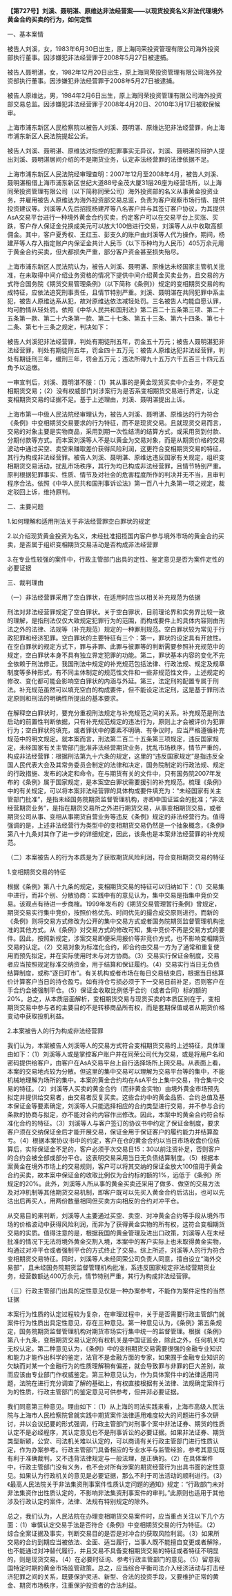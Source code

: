 **【第727号】刘溪、聂明湛、原维达非法经营案——以现货投资名义非法代理境外黄金合约买卖的行为，如何定性**

一、基本案情

被告人刘溪，女，1983年6月30日出生，原上海同荣投资管理有限公司海外投资部执行董事。因涉嫌犯非法经营罪于2008年5月27日被逮捕。

被告人聂明湛，女，1982年12月20日出生，原上海同荣投资管理有限公司海外投资部执行董事。因涉嫌犯非法经营罪于2008年5月27日被逮捕。

被告人原维达，男，1984年2月6日出生，原上海同荣投资管理有限公司海外投资部交易总监。因涉嫌犯非法经营罪于2008年4月20日、2010年3月17日被取保候审。

上海市浦东新区人民检察院以被告人刘溪、聂明湛、原维达犯非法经营罪，向上海市浦东新区人民法院提起公诉。

被告人刘溪、聂明湛、原维达对指控的犯罪事实无异议，刘溪、聂明湛的辩护人提出刘溪、聂明湛居间介绍的不是期货业务，认定非法经营罪的法律依据不足。

上海市浦东新区人民法院经审理查明：2007年12月至2008年4月，被告人刘溪、聂明湛租借上海市浦东新区世纪大道88号金茂大厦31层26座为经营场所，以上海同荣投资管理有限公司（以下简称同荣公司）海外投资部的名义从事黄金投资业务，并雇用被告人原维达为海外投资部交易总监，负责为客户观察市场行情、提供投资建议等。刘溪等人先后招揽杨建芹等八名客户并与其签订客户协议，为其提供AsA交易平台进行一种境外黄金合约买卖，约定客户可以在交易平台上买涨、买跌，客户存人保证金兑换成美元可以放大100倍进行交易，刘溪等人从中收取高额佣金。其中，客户夏秀权、王红玉、彭支久的账户由刘溪等人代为操作。期间，杨建芹等人存入指定账户内保证金共计人民币（以下币种均为人民币）405万余元用于黄金合约买卖，但大都损失严重，部分客户资金甚至损失殆尽。

上海市浦东新区人民法院认为，被告人刘溪、聂明湛、原维达未经国家主管机关批准，在未取得中间介绍业务资格的情况下提供中间介绍黄金买卖业务，且交易的方式符合国务院《期货交易管理条例》（以下简称《条例》）规定的变相期货交易的构成特征，应依法追究刑事责任，且情节特别严重。刘溪、聂明湛在共同犯罪中系主犯，被告人原维达系从犯，故对原维达依法减轻处罚。三名被告人均能自愿认罪，均可酌情从轻处罚。依照《中华人民共和国刑法》第二百二十五条第三项、第二十五条第一款、第二十六条第一款、第二十七条、第五十三条、第六十四条、第七十二条、第七十三条之规定，判决如下：

被告人刘溪犯非法经营罪，判处有期徒刑五年，罚金五十万元；被告人聂明湛犯非法经营罪，判处有期徒刑五年，罚金四十五万元：被告人原维达犯非法经营罪，判处有期徒刑三年，缓刑三年，罚金五万元；违法所得九十五万六千五百三十四元五角予以追缴。

一审宣判后，刘溪、聂明湛不服：（1）其从事的是黄金现货买卖中介业务，不是变相期货交易；（2）没有权威部门对涉案行为是否系变相期货交易进行界定，认定变相期货交易的证据不足。基于上述理由，刘溪、聂明湛提出上诉。

上海市第一中级人民法院经审理认为，被告人刘溪、聂明湛、原维达的行为符合《条例》中变相期货交易要求的行为特征，而不是现货交易。且就现货交易而言，交易的对象主要是实物商品，采用到期一次性结清的结算方式，或采用货到付款、分期付款等方式。而本案刘溪等人不是以黄金为交易对象，而是从期货价格的交易波动中通过买空、卖空来赚取差价获得风险利润，这更符合变相期货交易的特征，其行为构成非法经营罪。被告人刘溪、聂明湛、原维达违反国家有关规定，组织变相期货交易活动，扰乱市场秩序，其行为均已构成非法经营罪，且情节特别严重。原判根据犯罪事实、性质、情节及对社会的危害程度所作的判决并无不当，且审判程序合法。依照《中华人民共和国刑事诉讼法》第一百八十九条第一项之规定，裁定驳回上诉，维持原判。

二、主要问题

1.如何理解和适用刑法关于非法经营罪空白罪状的规定

2.以介绍现货黄金投资为名义，未经批准招揽国内客户参与境外市场的黄金合约买卖，是否属于组织变相期货交易活动是否构成非法经营罪

3.在专业性较强的案件中，行政主管部门出具的定性、鉴定意见是否为案件定性的必要证据

三、裁判理由

（一）非法经营罪采用了空白罪状，在适用时应当以相关补充规范为依据

刑法对非法经营罪规定了空白罪状。关于空白罪状，目前理论界和实务界比较一致的理解，是指刑法仅仅大致规定犯罪行为的范围，而构成要件上的具体内容则由刑法之外的法律、法规等（补充规范）规定的一种罪刑规范。空白罪状较为常见于行政犯罪和经济犯罪。空白罪状的主要特征有三个：第一，罪状的设定具有开放性。在空白罪状的规定方式下，罪与非罪、此罪与彼罪等的判断需要参照补充规范中的规定，空白罪状本身不具有独立界定犯罪的功能。第二，罪状基本内容的变化不完全依赖于刑法修正。我国刑法中规定的补充规范包括法律、行政法规、规定及规章制度等多种形式，有不同主体制定的规范性文件和一些非规范性文件，上述规定的修改、变化都可能会影响空白罪状的内涵与外延。第三，法定刑的配置专属于刑法。补充规范虽然可以填充空白的构成要件，但不能设定法定刑，这是基于罪刑法定原则和刑法的明确性所提出的基本要求。

在解释空白罪状时，要充分重视刑法规定与补充规范之间的关系。补充规范是刑法启动的前置性判断依据，只有补充规范规定的违法行为，原则上才会被评价为犯罪行为；空白罪状的填充，或者罪状中的要素不明确、有争议时，应当严格遵循补充规范中的明文规定。就本案而言，刑法第二百二十五条第三项规定，违反国家规定，未经国家有关主管部门批准非法经营期货业务，扰乱市场秩序，情节严重的，构成非法经营罪：根据刑法第九十六条的规定，这里的“违反国家规定”是指违反全国人民代表大会及其常务委员会制定的法律和决定，国务院制定的行政法规、规定的行政措施、发布的决定和命令。在与期货有关的文件中，只有国务院2007年发布的《条例》属于国家规定，是本案空白罪状需要援引的补充规范。梳理《条例》中的有关规定，可以将本案非法经营罪的具体构成要件填充为：“未经国家有关主管部门批准”，是指未经国务院期货监督管理机构，亦即中国证监会的批准；“非法经营期货业务”，是指在期货交易所之外进行期货交易，从事变相期货交易，或者期货公司从事、变相从事期货自营业务等违反《条例》规定的非法经营行为。值得强调的是，上述非法经营行为类型中的变相期货交易仍然是一个抽象概念，《条例》第八十九条对其作了进一步的详细规定，因此，该条也是本案非法经营罪的补充规范。

（二）本案被告人的行为本质是为了获取期货风险利润，符合变相期货交易的特征

1.变相期货交易的特征

根据《条例》第八十九条的规定，变相期货交易的特征可以归纳如下：（1）交易集中进行，而非个别、分散协商：实践中有的意见认为，集中交易是指集中竞价交易。该观点有待进一步商榷。1999年发布的《期货交易管理暂行条例》曾规定，期货交易实行集中竞价，按照价格优先、时间优先的撮合成交原则进行。而新的《条例》则将交易方式修改为公开的集中交易方式或者国务院期货监督管理机构批准的其他方式。从《条例》对交易方式的修改可知，集中竞价不再是交易方式的要件。因此，按照新规定，涉案交易即便采用报价等非竞价方式，也不影响变相期货交易的认定。（2）交易对象为标准化合约，即合约由交易一方为了通常和重复使用而预先拟定，并在实际使用时未与对方协商。（3）交易实行保证金制度，交易者应当按照规定标准交纳资金，用于结算和保证履约。（4）交易实行当日无负债结算制度，或称“逐日盯市”。有关机构或者市场在每日交易结束后，根据当日结算价计算客户当日的持仓盈亏。如有持仓亏损必须于下一交易日前补足，否则客户在手合约会被强制平仓。（5）保证金收取比例低于合约（或者合同）标的额的20%。总之，从本质层面解析，变相期货交易与现货买卖的本质区别在于，变相期货交易中参与者的主要目的不是转移商品所有权，而是套期保值或者从期货价格变动中获取投机利益。

2.本案被告人的行为构成非法经营罪

我们认为，本案被告人刘溪等人的交易方式符合变相期货交易的上述特征，具体理由如下：（1）刘溪等人或是掌控客户账户并在同荣公司代为交易，或是将用户名和密码提供给客户，由客户在AsA交易平台上自行选择场所上网交易。从表面上看，本案的交易地点较为分散。但这里的集中交易可以理解为交易平台等的集中，不能机械地理解为场所的集中。本案的黄金合约均在AsA平台上集中交易，符合集中交易的特征。（2）刘溪等人买卖的黄金合约（而非黄金实物）由境外黄金市场预先拟定并提供给交易者，由交易者反复买卖。这些合约中的黄金品质、合约总值及基本保证金等要素确定，刘溪等人只能选择相应的合约类型进行交易，并不参与合约条款的协商与拟定，亦不能对合约内容作出修改。因此，本案中的黄金合约符合标准化合约的特征。（3）刘溪等人与客户签订的协议书中约定了保证金制度，要求客户须在交纳保证金后才能开展交易，保证金用于保证客户的履约能力并结算盈亏。（4）根据本案协议书中的约定，客户在仓的黄金合约以当日市场收盘价位结算后，实际保证金不足的，客户必须于次交易日15：30以前注资补足，否则客户的合约会被全部或部分平仓。这表明交易采用当日无负债结算制度。（5）根据本案黄金在境外市场上的交易规则，客户可以将其交纳的保证金放大100倍用于黄金合约买卖，故本案中保证金的收取比例仅为合约标的额的1%，远低于《条例》所规定的20%。此外，刘溪等人所从事的黄金买卖还采用了做多、做空的交易方法及对冲机制等其他期货交易机制，即客户既可以先买入黄金合约后沽出，也可以先沽出后再买人，用两份数量相同但买卖方向相反的合约对冲平仓。

从交易目的来判断，刘溪等人主要通过买空、卖空、对冲黄金合约等手段从境外市场的价格波动中获得风险利润，而非为了获得黄金实物的所有权，这符合变相期货交易的实质。值得注意的是，根据我国的黄金管理及进出口政策，刘溪等人在未经批准的情况下无法将境外黄金交割入境，本案中的客户实际上也未取得黄金实物，均通过对冲平仓或者强制平仓的方式终止了交易。综上所述，刘溪等人的行为符合变相期货交易特征。同时，刘溪等人未经同荣公司负责人同意，擅自设立“海外交易部”，且未经国务院期货监督管理机构批准，系违反国家规定非法经营期货业务，经营数额达400万余元，情节特别严重，其行为构成非法经营罪。

（三）行政主管部门出具的定性意见仅是一种办案参考，不能作为案件定性的当然证据

本案行为性质的认定过程较为复杂，在审理过程中，关于是否需要行政主管部门就案件行为性质出具定性意见，存在三种意见。第一种意见认为，《条例》第五条规定，国务院期货监督管理机构对期货市场实行集中统一的监督管理。根据《条例》第八十九条，变相期货交易认定的有权机关是中国证监会，除此之外，任何机关均无权认定。第二种意见认为，《条例》中的变相期货交易需要很强的金融专业知识和能力才能作出科学的鉴定，法官不是金融方面的专家，如果囿于金融专业知识的欠缺而对某一个金融行为的性质理解稍有偏差，就会导致罪与非罪的巨大差别，故而应该由专业部门作权威鉴定。第三种意见认为，作为具体案件中的法律适用问题，法院在进行充分调查了解的基础上，有权直接根据有关法律、法规确定案件行为的性质，行政主管部门的鉴定意见可供参考，但并非必要证据。

我们同意第三种意见。理由如下：（1）从上海的司法实践来看，上海市高级人民法院与上海市人民检察院曾就实践中期货案件法律适用难度较大的问题进行多次研讨，并以会议纪要的形式强调，行政主管部门对刑事个案中非法证券、期货的性质认定不是必经程序，其认定意见也不是刑事诉讼的必要证据。如果非法证券、期货类型新颖，公安、司法机关难以认定的，可以商请有关行政主管部门进行性质认定，作为办案参考。行政主管部门具备相应的专业水平与监管经验，参考其意见既有利于准确裁判，又不违背法律规定与一般法理，是正确的。（2）在具体案件中，行政主管部门没有义务，也不会对所有涉案的期货经营行为出具书面的定性意见。如果认为行政机关的意见是必要证据，那么不利于司法活动的顺利进行。（3）《最高人民法院关于非法集资刑事案件性质认定问题的通知》规定：“行政部门未对非法集资作出性质认定的，不影响非法集资刑事案件的审判。”此原则也适用于其他涉及行政认定的案件，法律、法规有特别规定的除外。

总之，我们认为，人民法院在办理变相期货交易案件时，应当重点关注以下几个方面：（1）审慎认定交易手法是否符合《条例》中变相期货交易的行为特征。（2）综合全案证据及事实，判断交易目的是否是对冲合约获取风险利润。（3）如果所交易的合约到期应当被依法、全面、适当履行，当事人既不能擅自变更或者解除，也不能通过对冲替代履行，并且交易不具备变相期货交易的特征或者特征不明显的，则是现货交易。（4）在必要时征询、参考行政主管部门的意见。（5）留意我国特定时期的黄金市场监管政策。总之，应当综合平衡司法介入经济活动与打击经济犯罪之间的关系，既要保护灵活、新型、合法的投资手段，又要维护正常的黄金、期货市场秩序，注重保护投资者的合法利益。